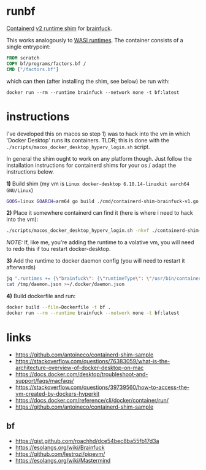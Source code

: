 # runbf

[Containerd](https://github.com/containerd/containerd) [v2 runtime shim](https://github.com/containerd/containerd/blob/main/core/runtime/v2/README.md) for [brainfuck](https://esolangs.org/wiki/Brainfuck).

This works analogously to [WASI runtimes](https://github.com/containerd/runwasi). The container consists of a single entrypoint:

```dockerfile
FROM scratch
COPY bf/programs/factors.bf /
CMD ["/factors.bf"]
```

which can then (after installing the shim, see below) be run with:

`docker run --rm --runtime brainfuck --network none -t bf:latest`

# instructions

I've developed this on macos so step 1) was to hack into the vm in which 'Docker Desktop' runs its containers. TLDR; this is done with the `./scripts/macos_docker_desktop_hyperv_login.sh` script.

In general the shim ought to work on any platform though. Just follow the installation instructions for containerd shims for your os / adapt the instructions below.

**1)** Build shim (my vm is `Linux docker-desktop 6.10.14-linuxkit aarch64 GNU/Linux`)

```sh
GOOS=linux GOARCH=arm64 go build ./cmd/containerd-shim-brainfuck-v1.go
```

**2)** Place it somewhere containerd can find it (here is where i need to hack into the vm): 

```sh
./scripts/macos_docker_desktop_hyperv_login.sh -nkvf ./containerd-shim-brainfuck-v1:/usr/bin/containerd-shim-brainfuck-v1
```

*NOTE:* If, like me, you're adding the runtime to a volative vm, you will need to redo this if tou restart docker-desktop.

**3)** Add the runtime to docker daemon config (you will need to restart it afterwards)

```sh
jq ".runtimes += {\"brainfuck\": {\"runtimeType\": \"/usr/bin/containerd-shim-brainfuck-v1\"}}" ~/.docker/daemon.json >/tmp/daemon.json
cat /tmp/daemon.json >~/.docker/daemon.json
```
**4)** Build dockerfile and run:

```sh
docker build --file=Dockerfile -t bf .
docker run --rm --runtime brainfuck --network none -t bf:latest
``` 
# links

- https://github.com/antoineco/containerd-shim-sample
- https://stackoverflow.com/questions/76383059/what-is-the-architecture-overview-of-docker-desktop-on-mac
- https://docs.docker.com/desktop/troubleshoot-and-support/faqs/macfaqs/
- https://stackoverflow.com/questions/39739560/how-to-access-the-vm-created-by-dockers-hyperkit
- https://docs.docker.com/reference/cli/docker/container/run/
- https://github.com/antoineco/containerd-shim-sample


## bf

- https://gist.github.com/roachhd/dce54bec8ba55fb17d3a
- https://esolangs.org/wiki/Brainfuck
- https://github.com/lestrozi/pipevm/
- https://esolangs.org/wiki/Mastermind